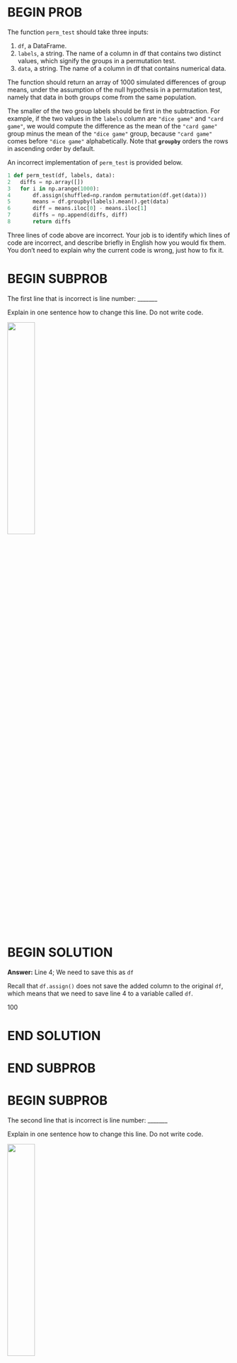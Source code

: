 # BEGIN PROB
The function `perm_test` should take three inputs:

1. `df`, a DataFrame.
2. `labels`, a string. The name of a column in df that contains two distinct values, which
signify the groups in a permutation test.
3. `data`, a string. The name of a column in df that contains numerical data.

The function should return an array of 1000 simulated differences of group means, under the assumption of the null hypothesis in a permutation test, namely that data in both groups come from the same population.

The smaller of the two group labels should be first in the subtraction. For example, if the
two values in the `labels` column are `"dice game"` and `"card game"`, we would compute the difference as the mean of the `"card game"` group minus the mean of the `"dice game"` group, because `"card game"` comes before `"dice game"` alphabetically. Note that **`groupby`** orders the rows in ascending order by default.

An incorrect implementation of `perm_test` is provided below.

```py
1 def perm_test(df, labels, data):
2   diffs = np.array([])
3   for i in np.arange(1000):
4       df.assign(shuffled=np.random permutation(df.get(data)))
5       means = df.groupby(labels).mean().get(data)
6       diff = means.iloc[0] - means.iloc[1]
7       diffs = np.append(diffs, diff)
8       return diffs
```
Three lines of code above are incorrect. Your job is to identify which lines of code are
incorrect, and describe briefly in English how you would fix them. You don’t need to explain
why the current code is wrong, just how to fix it.

# BEGIN SUBPROB
The first line that is incorrect is line number: _______

Explain in one sentence how to change this line. Do not write code.

<left><img src='../assets/images/wi23-final/solution_box.jpg' width=35%></left>

# BEGIN SOLUTION

**Answer:** Line 4; We need to save this as `df`

Recall that `df.assign()` does not save the added column to the original `df`, which means that we need to save line 4 to a variable called `df`.

<average>100</average>

# END SOLUTION

# END SUBPROB

# BEGIN SUBPROB
The second line that is incorrect is line number: _______

Explain in one sentence how to change this line. Do not write code.

<left><img src='../assets/images/wi23-final/solution_box.jpg' width=35%></left>

# BEGIN SOLUTION

**Answer:** Line 5; We need to get `"shuffled"` instead of `data`.

Recall a permutation test is simulating if samples come from the same population. This means we need to shuffle the data and use it to see if that would change our result/view. This means in line 5 we want to use the shuffled data, so we need to do `.get(“shuffled”)` instead of `.get(“data”)`. 

<average>100</average>

# END SOLUTION

# END SUBPROB

# BEGIN SUBPROB
The third line that is incorrect is line number: _______

Explain in one sentence how to change this line. Do not write code.

<left><img src='../assets/images/wi23-final/solution_box.jpg' width=35%></left>

# BEGIN SOLUTION

**Answer:** Line 8; Move it outside of the `for`-loop (unindent).

If we have `return` inside of the `for`-loop it will terminate after it goes through the code once! This means all we have to do is unindent `return`, moving it outside of the `for`-loop.

<average>100</average>

# END SOLUTION

# END SUBPROB

Suppose you’ve fixed all the issues with this function, as you described above. Now, you want to use this corrected function to run a permutation test with the following hypotheses:

- **Null Hypothesis**: The play time of children’s dice-rolling games and the play time of children’s non-dice-rolling games come from the same distribution.
- **Alternative Hypothesis**: The play time of children’s dice-rolling games is lower, on average, than the play time of children’s non-dice-rolling games.

For this permutation test, consider a children’s game to be a game that has `"Children’s Games"` as part of the `"Domains"` column. A dice-rolling game is one that has `"Dice Rolling"` as part of the `"Mechanics"` column, and a non-dice-rolling game is one that does not have `"Dice Rolling"` as part of the `"Mechanics"` column.

The DataFrame `with_dice` is defined as follows.

```py
with_dice = games.assign(isDice = games.get("Mechanics").str.contains("Dice Rolling"))
```

# BEGIN SUBPROB
Write one line of code that creates an array called `simulated_diffs` containing 1000 simulated differences in group means for this permutation test. You should call your `perm_test` function here!

<left><img src='../assets/images/wi23-final/solution_box.jpg' width=35%></left>

# BEGIN SOLUTION

**Answer:** `simulated diffs = perm test(with dice[with dice.get("Domains").str.contains("Children’s Games")], "isDice", "Play Time")`

We want to use our `perm_test(df, labels, data)` on a DataFrame with the `“Children’s Games”` in  `“Domains”`, the column name of the label - in this case if the game uses dice-, and the name of the column of the information we are interested about, which is `“Play Time”`.

**NOT DONE**

<average>100</average>

# END SOLUTION

# END SUBPROB

# BEGIN SUBPROB
Suppose we’ve stored the observed value of the test statistic for this permutation test in the variable `obs_diff`. Fill in the blank below to find the p-value for this permutation test.

( ) <
( ) <=
( ) >
( ) >=

# BEGIN SOLUTION

**Answer:** >= 

We want to find if the `simulated_diffs` are more or as extreme as the `obs_diff`. To be as or more extreme that means it needs an equal sign. The other part of this is it cannot be smaller because then it is **not** as extreme, which means the answer must be >=.

<average>100</average>

# END SOLUTION

# END SUBPROB

# END PROB
